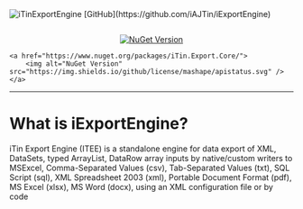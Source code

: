 <img alt="iTinExportEngine" src="https://cdn.rawgit.com/iAJTin/iExportEngine/master/nuget/iTin.Export.png" />
[GitHub](https://github.com/iAJTin/iExportEngine)

<p align="center">
	<img alt="" src="https://img.shields.io/badge/iTin-iExportEngine-green.svg?style=flat" />
</p>

<p align="center">
	<a href="https://www.nuget.org/packages/iTin.Export.Core/">
		<img alt="NuGet Version" src="https://img.shields.io/nuget/v/iTin.Export.Core.svg" /> 
	</a>

	<a href="https://www.nuget.org/packages/iTin.Export.Core/">
		<img alt="NuGet Version" src="https://img.shields.io/github/license/mashape/apistatus.svg" />
	</a>
</p>

***

# What is iExportEngine?

iTin Export Engine (ITEE) is a standalone engine for data export of XML, DataSets, typed ArrayList, DataRow array inputs by native/custom writers to MSExcel, Comma-Separated Values (csv), Tab-Separated Values (txt), SQL Script (sql), XML Spreadsheet 2003 (xml), Portable Document Format (pdf), MS Excel (xlsx), MS Word (docx), using an XML configuration file or by code
